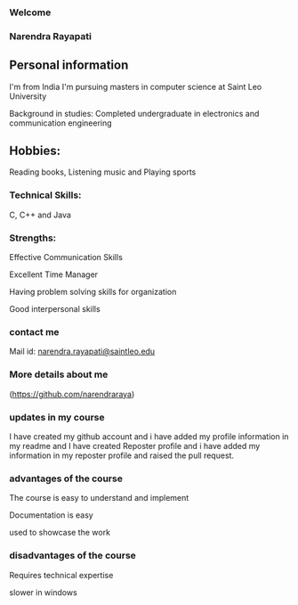  ### Welcome
 ### Narendra Rayapati
 ## Personal information
  I'm from India
  I'm pursuing masters in computer science at Saint Leo University
  
  Background in studies: Completed undergraduate in electronics and communication engineering
 ## Hobbies:
 Reading books, Listening music and Playing sports
 ### Technical Skills: 
 C, C++ and Java
 ### Strengths:
 Effective Communication Skills
 
 Excellent Time Manager
 
 Having problem solving skills for organization
 
 Good interpersonal skills
 ### contact me 
 Mail id: narendra.rayapati@saintleo.edu
 ### More details about me
 (https://github.com/narendraraya)
 ### updates in my course
 I have created my github account and i have added my profile information in my readme and I have created Reposter profile and i have added my information in my reposter profile
 and raised the pull request.
 ### advantages of the course
 The course is easy to understand and implement
 
 Documentation is easy
 
 used to showcase the work
 
 ### disadvantages of the course
 Requires technical expertise
 
 slower in windows
 
 
